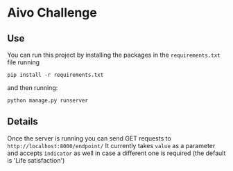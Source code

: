 # Aivo Challenge

## Use

You can run this project by installing the packages in the `requirements.txt` file running

    pip install -r requirements.txt

and then running:
    
    python manage.py runserver


## Details
Once the server is running you can send GET requests to `http://localhost:8000/endpoint/`
It currently takes `value` as a parameter and accepts `indicator` as well in case a different one is required (the default is 'Life satisfaction')